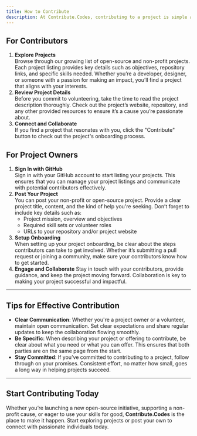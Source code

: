 ```yaml
---
title: How to Contribute
description: At Contribute.Codes, contributing to a project is simple and straightforward. Whether you're a project owner looking for collaborators or a volunteer ready to make an impact, here’s how you can get involved.
---
```


## For Contributors

1. **Explore Projects**  
   Browse through our growing list of open-source and non-profit projects. Each project listing provides key details such as objectives, repository links, and specific skills needed. Whether you’re a developer, designer, or someone with a passion for making an impact, you’ll find a project that aligns with your interests.
2. **Review Project Details**  
   Before you commit to volunteering, take the time to read the project description thoroughly. Check out the project’s website, repository, and any other provided resources to ensure it’s a cause you’re passionate about.
3. **Connect and Collaborate**  
   If you find a project that resonates with you, click the "Contribute" button to check out the project's onboarding process.

## For Project Owners

1. **Sign In with GitHub**  
   Sign in with your GitHub account to start listing your projects. This ensures that you can manage your project listings and communicate with potential contributors effectively.
2. **Post Your Project**  
   You can post your non-profit or open-source project. Provide a clear project title, content, and the kind of help you're seeking. Don’t forget to include key details such as:
   - Project mission, overview and objectives
   - Required skill sets or volunteer roles
   - URLs to your repository and/or project website
3. **Setup Onboarding**  
   When setting up your project onboarding, be clear about the steps contributors can take to get involved. Whether it’s submitting a pull request or joining a community, make sure your contributors know how to get started.
4. **Engage and Collaborate**
   Stay in touch with your contributors, provide guidance, and keep the project moving forward. Collaboration is key to making your project successful and impactful.

---

## Tips for Effective Contribution

- **Clear Communication**: Whether you're a project owner or a volunteer, maintain open communication. Set clear expectations and share regular updates to keep the collaboration flowing smoothly.
- **Be Specific**: When describing your project or offering to contribute, be clear about what you need or what you can offer. This ensures that both parties are on the same page from the start.
- **Stay Committed**: If you’ve committed to contributing to a project, follow through on your promises. Consistent effort, no matter how small, goes a long way in helping projects succeed.

---

## Start Contributing Today

Whether you’re launching a new open-source initiative, supporting a non-profit cause, or eager to use your skills for good, **Contribute.Codes** is the place to make it happen. Start exploring projects or post your own to connect with passionate individuals today.
